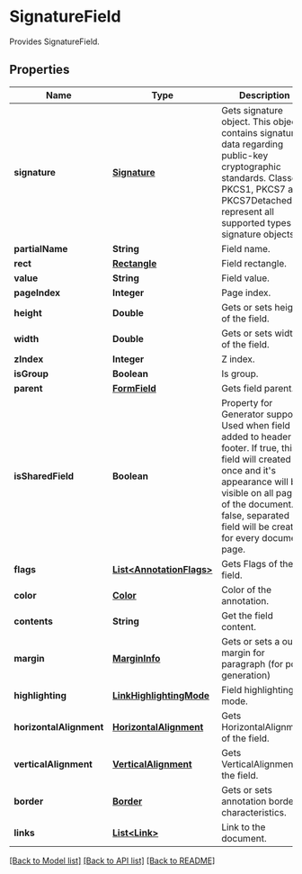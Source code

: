 ﻿
# SignatureField
Provides SignatureField.

## Properties
Name | Type | Description | Notes
------------ | ------------- | ------------- | -------------
**signature** | [**Signature**](Signature.md) | Gets signature object. This object contains signature data regarding public-key cryptographic standards. Classes PKCS1, PKCS7 and PKCS7Detached represent all supported types of signature objects. | [optional]
**partialName** | **String** | Field name. | [optional]
**rect** | [**Rectangle**](Rectangle.md) | Field rectangle. | [optional]
**value** | **String** | Field value. | [optional]
**pageIndex** | **Integer** | Page index. | 
**height** | **Double** | Gets or sets height of the field. | [optional]
**width** | **Double** | Gets or sets width of the field. | [optional]
**zIndex** | **Integer** | Z index. | [optional]
**isGroup** | **Boolean** | Is group. | [optional]
**parent** | [**FormField**](FormField.md) | Gets field parent. | [optional]
**isSharedField** | **Boolean** | Property for Generator support. Used when field is added to header or footer. If true, this field will created once and it's appearance will be visible on all pages of the document. If false, separated field will be created for every document page. | [optional]
**flags** | [**List&lt;AnnotationFlags&gt;**](AnnotationFlags.md) | Gets Flags of the field. | [optional]
**color** | [**Color**](Color.md) | Color of the annotation. | [optional]
**contents** | **String** | Get the field content. | [optional]
**margin** | [**MarginInfo**](MarginInfo.md) | Gets or sets a outer margin for paragraph (for pdf generation) | [optional]
**highlighting** | [**LinkHighlightingMode**](LinkHighlightingMode.md) | Field highlighting mode. | [optional]
**horizontalAlignment** | [**HorizontalAlignment**](HorizontalAlignment.md) | Gets HorizontalAlignment of the field. | [optional]
**verticalAlignment** | [**VerticalAlignment**](VerticalAlignment.md) | Gets VerticalAlignment of the field. | [optional]
**border** | [**Border**](Border.md) | Gets or sets annotation border characteristics. | [optional]
**links** | [**List&lt;Link&gt;**](Link.md) | Link to the document. | [optional]


[[Back to Model list]](../README.md#documentation-for-models) [[Back to API list]](../README.md#documentation-for-api-endpoints) [[Back to README]](../README.md)


